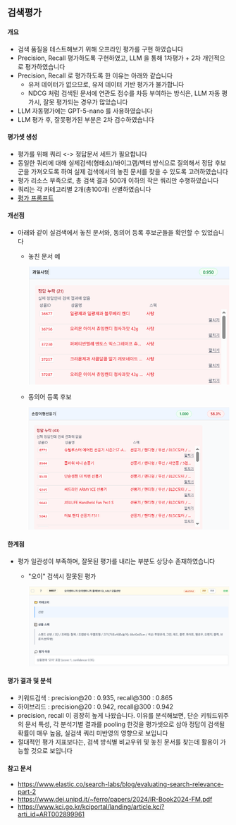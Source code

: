 ## 검색평가

#### 개요
- 검색 품질을 테스트해보기 위해 오프라인 평가를 구현 하였습니다
- Precision, Recall 평가하도록 구현하였고, LLM 을 통해 1차평가 + 2차 개인적으로 평가하였습니다
- Precision, Recall 로 평가하도록 한 이유는 아래와 같습니다
  - 유저 데이터가 없으므로, 유저 데이터 기반 평가가 불가합니다
  - NDCG 처럼 검색된 문서에 연관도 점수를 차등 부여하는 방식은, LLM 자동 평가시, 잘못 평가되는 경우가 많았습니다
- LLM 자동평가에는 GPT-5-nano 를 사용하였습니다
- LLM 평가 후, 잘못평가된 부분은 2차 검수하였습니다

#### 평가셋 생성
- 평가를 위해 쿼리 <-> 정답문서 세트가 필요합니다
- 동일한 쿼리에 대해 실제검색(형태소)/바이그램/벡터 방식으로 질의해서 정답 후보군을 가져오도록 하여 실제 검색에서의 놓친 문서를 찾을 수 있도록 고려하였습니다
- 평가 리소스 부족으로, 총 검색 결과 500개 이하의 작은 쿼리만 수행하였습니다
- 쿼리는 각 카테고리별 2개(총100개) 선별하였습니다
- [평가 프롬프트](../src/main/resources/prompts/bulk-product-relevance-evaluation.txt)
  
#### 개선점
- 아래와 같이 실검색에서 놓친 문서와, 동의어 등록 후보군들을 확인할 수 있었습니다
  - 놓친 문서 예
    
    <img src="./images/evaluation_missing.png" alt="놓친 문서 예시" width="600">
    
  - 동의어 등록 후보
    
    <img src="./images/evaluation_synonym.png" alt="동의어 등록 후보" width="600">
#### 한계점
- 평가 일관성이 부족하며, 잘못된 평가를 내리는 부분도 상당수 존재하였습니다
  - "오이" 검색시 잘못된 평가
    
    <img src="./images/evaluation_llm.png" alt="잘못된 평가" width="600">

#### 평가 결과 및 분석
  - 키워드검색 : precision@20 : 0.935, recall@300 : 0.865
  - 하이브리드 : precision@20 : 0.942, recall@300 : 0.942
  - precision, recall 이 굉장히 높게 나왔습니다. 이유를 분석해보면, 단순 키워드위주의 문서 특성, 각 분석기별 결과를 pooling 한것을 평가셋으로 삼아 정답이 검색될 확률이 매우 높음, 실검색 쿼리 미반영의 영향으로 보입니다
  - 절대적인 평가 지표보다는, 검색 방식별 비교우위 및 놓친 문서를 찾는데 활용이 가능할 것으로 보입니다

#### 참고 문서
  - https://www.elastic.co/search-labs/blog/evaluating-search-relevance-part-2
  - https://www.dei.unipd.it/~ferro/papers/2024/IR-Book2024-FM.pdf
  - https://www.kci.go.kr/kciportal/landing/article.kci?arti_id=ART002899961